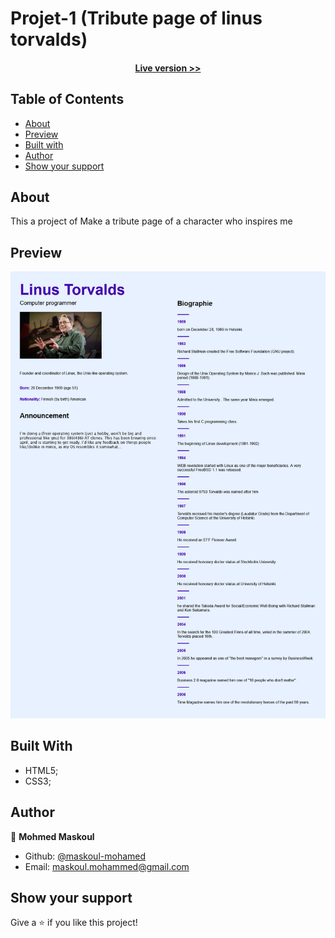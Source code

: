 # Projet-1 (Tribute page of linus torvalds)

<h4 align="center"><a href="https://htmlpreview.github.io/?https://github.com/maskoul-mohamed/Projet-1/blob/main/realisation/index.html">Live version >></a></h4>

## Table of Contents

- [About](https://github.com/maskoul-mohamed/Projet-1#about)
- [Preview](https://github.com/maskoul-mohamed/Projet-1#preview)
- [Built with](https://github.com/maskoul-mohamed/Projet-1#built-with)
- [Author](https://github.com/maskoul-mohamed/Projet-1#author)
- [Show your support](https://github.com/maskoul-mohamed/Projet-1#show-your-support)


## About

This a project of Make a tribute page of a character who inspires me 

## Preview
![screenshot](https://github.com/maskoul-mohamed/Projet-1/blob/9f45cf9700b838a2d49dfc5f60da47dbf3389f40/Screenshot%202021-10-20%20at%2017-33-02%20Linus%20Torvalds.png)

## Built With

- HTML5; 
- CSS3;

## Author

:man: **Mohmed Maskoul**

- Github: [@maskoul-mohamed](https://github.com/maskoul-mohamed)
- Email: maskoul.mohammed@gmail.com

## Show your support

Give a ⭐️ if you like this project!

